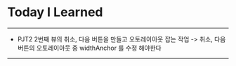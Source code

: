 # Today I Learned

---

- PJT2 2번째 뷰의 취소, 다음 버튼을 만들고 오토레이아웃 잡는 작업 -> 취소, 다음 버튼의 오토레이아웃 중 widthAnchor 를 수정 해야한다

---
